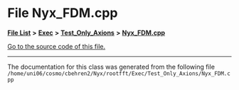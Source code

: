 
# File Nyx\_FDM.cpp


[**File List**](files.md) **>** [**Exec**](dir_43a12cefb7942b6f49b5b628aafd3192.md) **>** [**Test\_Only\_Axions**](dir_eb24725df855cf6c732a19e4912f662a.md) **>** [**Nyx\_FDM.cpp**](Exec_2Test__Only__Axions_2Nyx__FDM_8cpp.md)

[Go to the source code of this file.](Exec_2Test__Only__Axions_2Nyx__FDM_8cpp_source.md)



























------------------------------
The documentation for this class was generated from the following file `/home/uni06/cosmo/cbehren2/Nyx/rootfft/Exec/Test_Only_Axions/Nyx_FDM.cpp`